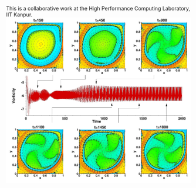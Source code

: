 This is a collaborative work at the High Performance Computing Laboratory, IIT Kanpur.
![Model](https://github.com/siva-viknesh/Computational_Fluid_Mechanics/blob/main/Lid_Driven_Cavity_Flow/Figure.png)



